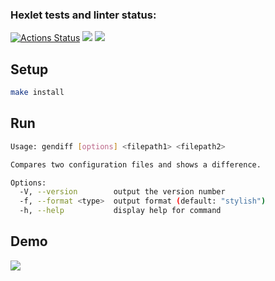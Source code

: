 ### Hexlet tests and linter status:
[![Actions Status](https://github.com/vlvch/frontend-project-46/workflows/hexlet-check/badge.svg)](https://github.com/vlvch/frontend-project-46/actions)
<a href="https://codeclimate.com/github/vlvch/frontend-project-46/maintainability"><img src="https://api.codeclimate.com/v1/badges/97f39a827571e3bf3f62/maintainability" /></a>
<a href="https://codeclimate.com/github/vlvch/frontend-project-46/test_coverage"><img src="https://api.codeclimate.com/v1/badges/97f39a827571e3bf3f62/test_coverage" /></a>

## Setup 
```bash
make install
```

## Run
```bash
Usage: gendiff [options] <filepath1> <filepath2>

Compares two configuration files and shows a difference.

Options:
  -V, --version        output the version number
  -f, --format <type>  output format (default: "stylish")
  -h, --help           display help for command
```
## Demo
<a href="https://asciinema.org/a/yi6BLocjrHGqrXVrXvANtJjiJ" target="_blank"><img src="https://asciinema.org/a/yi6BLocjrHGqrXVrXvANtJjiJ.svg" /></a>